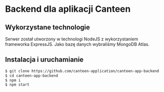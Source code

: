 # Backend dla aplikacji Canteen

## Wykorzystane technologie
Serwer został utworzony w technologi NodeJS z wykorzystaniem frameworka ExpressJS. Jako bazę danych wybraliśmy MongoDB Atlas.

## Instalacja i uruchamianie
```bash
$ git clone https://github.com/canteen-application/canteen-app-backend.git
$ cd canteen-app-backend
$ npm i
$ npm start
```